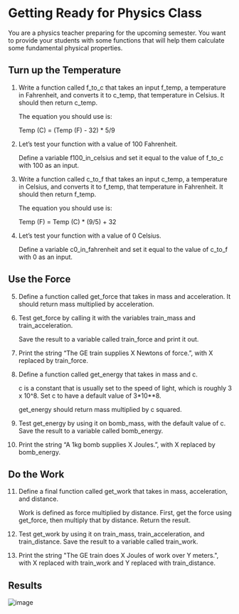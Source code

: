 # Getting Ready for Physics Class

You are a physics teacher preparing for the upcoming semester. You want to provide your students with some functions that will help them calculate some fundamental physical properties.

## Turn up the Temperature

1. Write a function called f_to_c that takes an input f_temp, a temperature in Fahrenheit, and converts it to c_temp, that temperature in Celsius. It should then return c_temp.

    The equation you should use is:

    Temp (C) = (Temp (F) - 32) * 5/9

2. Let’s test your function with a value of 100 Fahrenheit.

    Define a variable f100_in_celsius and set it equal to the value of f_to_c with 100 as an input.

3. Write a function called c_to_f that takes an input c_temp, a temperature in Celsius, and converts it to f_temp, that temperature in Fahrenheit. It should then return f_temp.

    The equation you should use is:

    Temp (F) = Temp (C) * (9/5) + 32

4. Let’s test your function with a value of 0 Celsius.

    Define a variable c0_in_fahrenheit and set it equal to the value of c_to_f with 0 as an input.

## Use the Force

5. Define a function called get_force that takes in mass and acceleration. It should return mass multiplied by acceleration.

6. Test get_force by calling it with the variables train_mass and train_acceleration.

    Save the result to a variable called train_force and print it out.

7. Print the string “The GE train supplies X Newtons of force.”, with X replaced by train_force.

8. Define a function called get_energy that takes in mass and c.

    c is a constant that is usually set to the speed of light, which is roughly 3 x 10^8. Set c to have a default value of 3*10**8.

    get_energy should return mass multiplied by c squared.

9. Test get_energy by using it on bomb_mass, with the default value of c. Save the result to a variable called bomb_energy.

10. Print the string “A 1kg bomb supplies X Joules.”, with X replaced by bomb_energy.

## Do the Work

11. Define a final function called get_work that takes in mass, acceleration, and distance.

    Work is defined as force multiplied by distance. First, get the force using get_force, then multiply that by distance. Return the result.

12. Test get_work by using it on train_mass, train_acceleration, and train_distance. Save the result to a variable called train_work.

13. Print the string "The GE train does X Joules of work over Y meters.", with X replaced with train_work and Y replaced with train_distance.


## Results 

![image](https://user-images.githubusercontent.com/119771144/212296219-e5ce98de-a3ff-4691-b331-a8be2fe45200.png)





